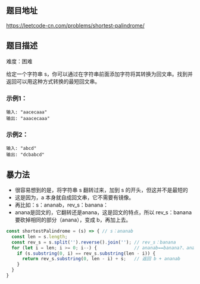 ## 题目地址

https://leetcode-cn.com/problems/shortest-palindrome/

## 题目描述

难度：困难

给定一个字符串 s，你可以通过在字符串前面添加字符将其转换为回文串。找到并返回可以用这种方式转换的最短回文串。

### 示例1：

```
输入: "aacecaaa"
输出: "aaacecaaa"
```

### 示例2：

```
输入: "abcd"
输出: "dcbabcd"
```

## 暴力法

- 很容易想到的是，将字符串 s 翻转过来，加到 s 的开头，但这并不是最短的
- 这是因为，a 本身就自成回文串，它不需要有镜像。
- 再比如：s：ananab，rev_s：banana：
- anana是回文的，它翻转还是anana，这是回文的特点，所以 rev_s：banana要砍掉相同的部分（anana），变成 b，再加上去。

```js
const shortestPalindrome = (s) => { // s：ananab
  const len = s.length;
  const rev_s = s.split('').reverse().join(''); // rev_s：banana
  for (let i = len; i >= 0; i--) {              // ananab==banana?、anana==anana?、……
    if (s.substring(0, i) == rev_s.substring(len - i)) {
      return rev_s.substring(0, len - i) + s;   // 返回 b + ananab
    }
  }
}
```

